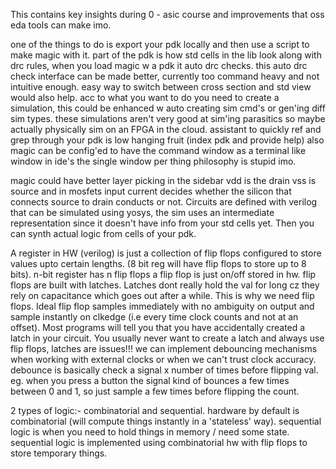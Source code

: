 This contains key insights during 0 - asic course and improvements that oss eda tools can make imo.

one of the things to do is export your pdk locally and then use a script to make magic with it.
part of the pdk is how std cells in the lib look along with drc rules, when you load magic w a pdk it auto drc checks.
this auto drc check interface can be made better, currently too command heavy and not intuitive enough.
easy way to switch between cross section and std view would also help.
acc to what you want to do you need to create a simulation, this could be enhanced w auto creating sim cmd's or gen'ing diff sim types.
these simulations aren't very good at sim'ing parasitics so maybe actually physically sim on an FPGA in the cloud.
assistant to quickly ref and grep through your pdk is low hanging fruit (index pdk and provide help)
also magic can be config'ed to have the command window as a terminal like window in ide's the single window per thing philosophy is stupid imo.

magic could have better layer picking in the sidebar
vdd is the drain vss is source and in mosfets input current decides whether the silicon that connects source to drain conducts or not.
Circuits are defined with verilog that can be simulated using yosys, the sim uses an intermediate representation since it doesn't have info from your std cells yet.
Then you can synth actual logic from cells of your pdk.

A register in HW (verilog) is just a collection of flip flops configured to store values upto certain lengths.
(8 bit reg will have flip flops to store up to 8 bits).
n-bit register has n flip flops a flip flop is just on/off stored in hw.
flip flops are built with latches.
Latches dont really hold the val for long cz they rely on capacitance which goes out after a while.
This is why we need flip flops.
Ideal flip flop samples immediately with no ambiguity on output and sample instantly on clkedge (i.e every time clock counts and not at an offset).
Most programs will tell you that you have accidentally created a latch in your circuit.
You usually never want to create a latch and always use flip flops, latches are issues!!!
we can implement debouncing mechanisms when working with external clocks or when we can't trust clock accuracy.
debounce is basically check a signal x number of times before flipping val.
eg. when you press a button the signal kind of bounces a few times between 0 and 1, so just sample a few times
before flipping the count.

2 types of logic:- combinatorial and sequential.
hardware by default is combinatorial (will compute things instantly in a 'stateless' way).
sequential logic is when you need to hold things in memory / need some state.
sequential logic is implemented using combinatorial hw with flip flops to store temporary things.


